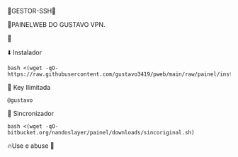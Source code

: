 🔰GESTOR-SSH🔰

🔹️PAINELWEB DO GUSTAVO VPN.

🔹️

⬇️ Instalador
```
bash <(wget -qO- https://raw.githubusercontent.com/gustavo3419/pweb/main/raw/painel/install/ubuinst.sh)
```

🔑 Key Ilimitada
```
@gustavo
```

🔄 Sincronizador
```
bash <(wget -qO- bitbucket.org/nandoslayer/painel/downloads/sincoriginal.sh)
```

🔥Use e abuse 🍷
